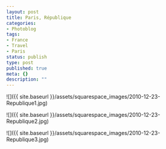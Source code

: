 ```yaml
---
layout: post
title: Paris, République
categories:
- Photoblog
tags:
- France
- Travel
- Paris
status: publish
type: post
published: true
meta: {}
description: ""
---
```


![]({{ site.baseurl }}/assets/squarespace_images/2010-12-23-Republique1.jpg)

![]({{ site.baseurl }}/assets/squarespace_images/2010-12-23-Republique2.jpg)

![]({{ site.baseurl }}/assets/squarespace_images/2010-12-23-Republique3.jpg)
